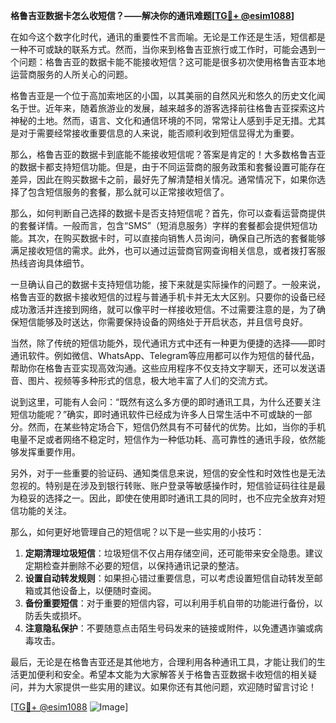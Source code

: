 **格鲁吉亚数据卡怎么收短信？——解决你的通讯难题[[TG💪+ @esim1088](https://t.me/s/esim1088)]**

在如今这个数字化时代，通讯的重要性不言而喻。无论是工作还是生活，短信都是一种不可或缺的联系方式。然而，当你来到格鲁吉亚旅行或工作时，可能会遇到一个问题：格鲁吉亚的数据卡能不能接收短信？这可能是很多初次使用格鲁吉亚本地运营商服务的人所关心的问题。

格鲁吉亚是一个位于高加索地区的小国，以其美丽的自然风光和悠久的历史文化闻名于世。近年来，随着旅游业的发展，越来越多的游客选择前往格鲁吉亚探索这片神秘的土地。然而，语言、文化和通信环境的不同，常常让人感到手足无措。尤其是对于需要经常接收重要信息的人来说，能否顺利收到短信显得尤为重要。

那么，格鲁吉亚的数据卡到底能不能接收短信呢？答案是肯定的！大多数格鲁吉亚的数据卡都支持短信功能。但是，由于不同运营商的服务政策和套餐设置可能存在差异，因此在购买数据卡之前，最好先了解清楚相关情况。通常情况下，如果你选择了包含短信服务的套餐，那么就可以正常接收短信了。

那么，如何判断自己选择的数据卡是否支持短信呢？首先，你可以查看运营商提供的套餐详情。一般而言，包含“SMS”（短消息服务）字样的套餐都会提供短信功能。其次，在购买数据卡时，可以直接向销售人员询问，确保自己所选的套餐能够满足接收短信的需求。此外，也可以通过运营商官网查询相关信息，或者拨打客服热线咨询具体细节。

一旦确认自己的数据卡支持短信功能，接下来就是实际操作的问题了。一般来说，格鲁吉亚的数据卡接收短信的过程与普通手机卡并无太大区别。只要你的设备已经成功激活并连接到网络，就可以像平时一样接收短信。不过需要注意的是，为了确保短信能够及时送达，你需要保持设备的网络处于开启状态，并且信号良好。

当然，除了传统的短信功能外，现代通讯方式中还有一种更为便捷的选择——即时通讯软件。例如微信、WhatsApp、Telegram等应用都可以作为短信的替代品，帮助你在格鲁吉亚实现高效沟通。这些应用程序不仅支持文字聊天，还可以发送语音、图片、视频等多种形式的信息，极大地丰富了人们的交流方式。

说到这里，可能有人会问：“既然有这么多方便的即时通讯工具，为什么还要关注短信功能呢？”确实，即时通讯软件已经成为许多人日常生活中不可或缺的一部分。然而，在某些特定场合下，短信仍然具有不可替代的优势。比如，当你的手机电量不足或者网络不稳定时，短信作为一种低功耗、高可靠性的通讯手段，依然能够发挥重要作用。

另外，对于一些重要的验证码、通知类信息来说，短信的安全性和时效性也是无法忽视的。特别是在涉及到银行转账、账户登录等敏感操作时，短信验证码往往是最为稳妥的选择之一。因此，即使在使用即时通讯工具的同时，也不应完全放弃对短信功能的关注。

那么，如何更好地管理自己的短信呢？以下是一些实用的小技巧：

1. **定期清理垃圾短信**：垃圾短信不仅占用存储空间，还可能带来安全隐患。建议定期检查并删除不必要的短信，以保持通讯记录的整洁。
2. **设置自动转发规则**：如果担心错过重要信息，可以考虑设置短信自动转发至邮箱或其他设备上，以便随时查阅。
3. **备份重要短信**：对于重要的短信内容，可以利用手机自带的功能进行备份，以防丢失或损坏。
4. **注意隐私保护**：不要随意点击陌生号码发来的链接或附件，以免遭遇诈骗或病毒攻击。

最后，无论是在格鲁吉亚还是其他地方，合理利用各种通讯工具，才能让我们的生活更加便利和安全。希望本文能为大家解答关于格鲁吉亚数据卡收短信的相关疑问，并为大家提供一些实用的建议。如果你还有其他问题，欢迎随时留言讨论！

[[TG💪+ @esim1088](https://t.me/s/esim1088) ![Image](https://i.postimg.cc/4NQfJmqS/Snipaste-2025-05-13-00-14-12.png)]